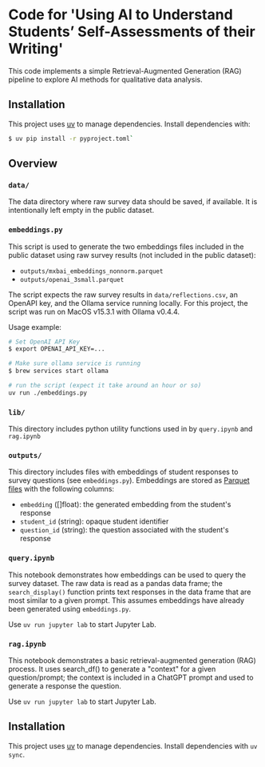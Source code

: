 # Code for 'Using AI to Understand Students’ Self-Assessments of their Writing'

This code implements a simple Retrieval-Augmented Generation (RAG) pipeline to 
explore AI methods for qualitative data analysis.

## Installation

This project uses [uv](https://docs.astral.s) to manage dependencies. Install dependencies with:

```bash
$ uv pip install -r pyproject.toml`
```

## Overview

### `data/`

The data directory where raw survey data should be saved, if available. It is
intentionally left empty in the public dataset.

### `embeddings.py`

This script is used to generate the two embeddings files included in the public dataset
using raw survey results (not included in the public dataset):

- `outputs/mxbai_embeddings_nonnorm.parquet`
- `outputs/openai_3small.parquet`

The script expects the raw survey results in `data/reflections.csv`, an OpenAPI
key, and the Ollama service running locally. For this project, the script was
run on MacOS v15.3.1 with Ollama v0.4.4. 

Usage example:
```bash
# Set OpenAI API Key
$ export OPENAI_API_KEY=...

# Make sure ollama service is running
$ brew services start ollama

# run the script (expect it take around an hour or so)
uv run ./embeddings.py
```

### `lib/`

This directory includes python utility functions used in by `query.ipynb` and `rag.ipynb`

### `outputs/`

This directory includes files with embeddings of student responses to survey
questions (see `embeddings.py`). Embeddings are stored as [Parquet
files](https://parquet.apache.org/) with the following columns:

- `embedding` ([]float): the generated embedding from the student's response
- `student_id` (string): opaque student identifier 
- `question_id` (string): the question associated with the student's response

### `query.ipynb`

This notebook demonstrates how embeddings can be used to query the survey
dataset. The raw data is read as a pandas data frame; the `search_display()`
function prints text responses in the data frame that are most similar to a given
prompt. This assumes embeddings have already been generated using
`embeddings.py`.

Use `uv run jupyter lab` to start Jupyter Lab.

### `rag.ipynb`

This notebook demonstrates a basic retrieval-augmented generation (RAG) process.
It uses search_df() to generate a "context" for a given question/prompt; the
context is included in a ChatGPT prompt and used to generate a response the
question.

Use `uv run jupyter lab` to start Jupyter Lab.

## Installation

This project uses [uv](https://docs.astral.s) to manage dependencies. Install dependencies with `uv sync`.
